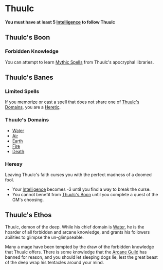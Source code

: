 # Thuulc

**You must have at least 5 [Intelligence](../../../Player%20Characters/Chosen%20Statistics/Intelligence.md) to follow Thuulc**

## Thuulc's Boon

### Forbidden Knowledge

You can attempt to learn [Mythic Spells](../../Spells/Mythril%20Spells/Mythic/!Mythic%20Spells.md) from Thuulc's apocryphal libraries.

## Thuulc's Banes

### Limited Spells

If you memorize or cast a spell that does not share one of [Thuulc's Domains](#Thuulc's%20Domains), you are a [Heretic](#Heresy).

### Thuulc's Domains

- [Water](../../Spell%20Domains/Water.md)
- [Air](../../Spell%20Domains/Air.md)
- [Earth](../../Spell%20Domains/Earth.md)
- [Fire](../../Spell%20Domains/Fire.md)
- [Death](../../Spell%20Domains/Death.md)

### Heresy

Leaving Thuulc's faith curses you with the perfect madness of a doomed fool.

- Your [Intelligence](../../../../Player%20Characters/Chosen%20Statistics/Intelligence.md) becomes -3 until you find a way to break the curse.
- You cannot benefit from [Thuulc's Boon](#Thuulc's%20Boon) until you complete a quest of the GM's choosing.

## Thuulc's Ethos

Thuulc, demon of the deep. While his chief domain is [Water](../../Spell%20Domains/Water.md), he is the hoarder of all forbidden and arcane knowledge, and grants his followers abilities to glimpse the un-glimpseable.

Many a mage have been tempted by the draw of the forbidden knowledge that Thuulc offers. There is some knowledge that the [Arcane Guild](../../../../Economy/Detailed%20Prices/Relevant%20Prices/Arcane%20Guild.md) has banned for reason, and you should let sleeping dogs lie, lest the great beast of the deep wrap his tentacles around your mind.
